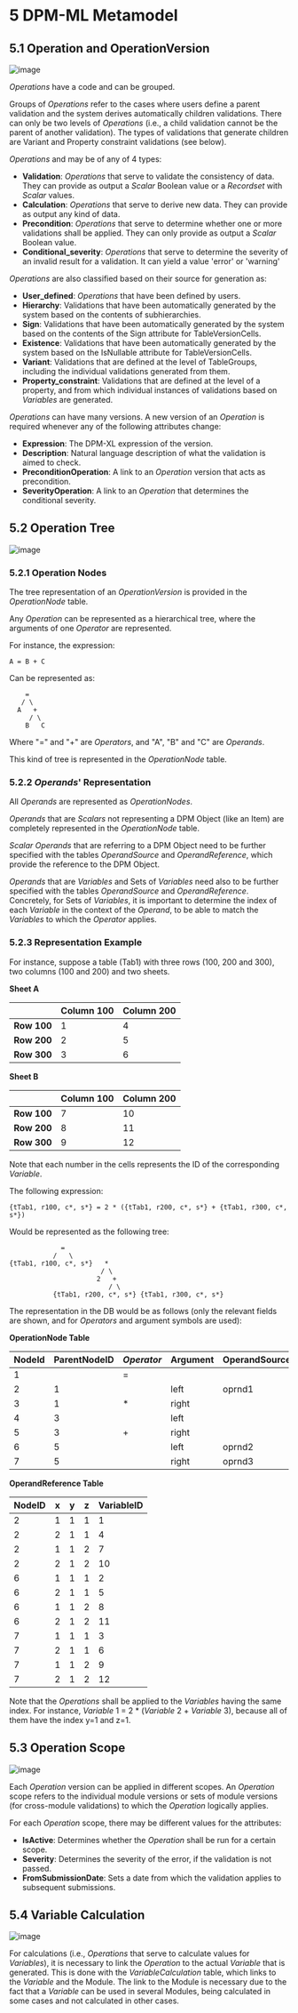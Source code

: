 # 5 DPM-ML Metamodel

## 5.1 Operation and OperationVersion

![image](../immages/dpm-ml-01.png)

*Operations* have a code and can be grouped.

Groups of *Operations* refer to the cases where users define a parent validation and the system derives automatically children validations. There can only be two levels of *Operations* (i.e., a child validation cannot be the parent of another validation). The types of validations that generate children are Variant and Property constraint validations (see below).

*Operations* and may be of any of 4 types:

- **Validation**: *Operations* that serve to validate the consistency of data. They can provide as output a *Scalar* Boolean value or a *Recordset* with *Scalar* values.
- **Calculation**: *Operations* that serve to derive new data. They can provide as output any kind of data.
- **Precondition**: *Operations* that serve to determine whether one or more validations shall be applied. They can only provide as output a *Scalar* Boolean value.
- **Conditional_severity**: *Operations* that serve to determine the severity of an invalid result for a validation. It can yield a value 'error' or 'warning'

*Operations* are also classified based on their source for generation as:

- **User_defined**: *Operations* that have been defined by users.
- **Hierarchy**: Validations that have been automatically generated by the system based on the contents of subhierarchies.
- **Sign**: Validations that have been automatically generated by the system based on the contents of the Sign attribute for TableVersionCells.
- **Existence**: Validations that have been automatically generated by the system based on the IsNullable attribute for TableVersionCells.
- **Variant**: Validations that are defined at the level of TableGroups, including the individual validations generated from them.
- **Property_constraint**: Validations that are defined at the level of a property, and from which individual instances of validations based on *Variables* are generated.

*Operations* can have many versions. A new version of an *Operation* is required whenever any of the following attributes change:

- **Expression**: The DPM-XL expression of the version.
- **Description**: Natural language description of what the validation is aimed to check.
- **PreconditionOperation**: A link to an *Operation* version that acts as precondition.
- **SeverityOperation**: A link to an *Operation* that determines the conditional severity.

## 5.2 Operation Tree

![image](../immages/dpm-ml-02.png)

### 5.2.1 Operation Nodes

The tree representation of an *OperationVersion* is provided in the *OperationNode* table.

Any *Operation* can be represented as a hierarchical tree, where the arguments of one *Operator* are represented.

For instance, the expression:

```
A = B + C
```

Can be represented as:

```
    =
   / \
  A   +
     / \
    B   C
```

Where "=" and "+" are *Operators*, and "A", "B" and "C" are *Operands*.

This kind of tree is represented in the *OperationNode* table.

### 5.2.2 *Operands*' Representation

All *Operands* are represented as *OperationNodes*.

*Operands* that are *Scalars* not representing a DPM Object (like an Item) are completely represented in the *OperationNode* table.

*Scalar* *Operands* that are referring to a DPM Object need to be further specified with the tables *OperandSource* and *OperandReference*, which provide the reference to the DPM Object.

*Operands* that are *Variables* and Sets of *Variables* need also to be further specified with the tables *OperandSource* and *OperandReference*. Concretely, for Sets of *Variables*, it is important to determine the index of each *Variable* in the context of the *Operand*, to be able to match the *Variables* to which the *Operator* applies.

### 5.2.3 Representation Example

For instance, suppose a table (Tab1) with three rows (100, 200 and 300), two columns (100 and 200) and two sheets.

**Sheet A**

| | Column 100 | Column 200 |
|---|---|---|
| **Row 100** | 1 | 4 |
| **Row 200** | 2 | 5 |
| **Row 300** | 3 | 6 |

**Sheet B**

| | Column 100 | Column 200 |
|---|---|---|
| **Row 100** | 7 | 10 |
| **Row 200** | 8 | 11 |
| **Row 300** | 9 | 12 |

Note that each number in the cells represents the ID of the corresponding *Variable*.

The following expression:

```
{tTab1, r100, c*, s*} = 2 * ({tTab1, r200, c*, s*} + {tTab1, r300, c*, s*})
```

Would be represented as the following tree:

```
             =
           /   \
{tTab1, r100, c*, s*}   *
                       / \
                      2   +
                         / \
           {tTab1, r200, c*, s*} {tTab1, r300, c*, s*}
```

The representation in the DB would be as follows (only the relevant fields are shown, and for *Operators* and argument symbols are used):

**OperationNode Table**

| NodeId | ParentNodeID | *Operator* | Argument | OperandSourceId | *Scalar* |
|--------|--------------|----------|----------|-----------------|--------|
| 1 | | = | | | |
| 2 | 1 | | left | oprnd1 | |
| 3 | 1 | * | right | | |
| 4 | 3 | | left | | 2 |
| 5 | 3 | + | right | | |
| 6 | 5 | | left | oprnd2 | |
| 7 | 5 | | right | oprnd3 | |

**OperandReference Table**

| NodeID | x | y | z | VariableID |
|--------|---|---|---|------------|
| 2 | 1 | 1 | 1 | 1 |
| 2 | 2 | 1 | 1 | 4 |
| 2 | 1 | 1 | 2 | 7 |
| 2 | 2 | 1 | 2 | 10 |
| 6 | 1 | 1 | 1 | 2 |
| 6 | 2 | 1 | 1 | 5 |
| 6 | 1 | 1 | 2 | 8 |
| 6 | 2 | 1 | 2 | 11 |
| 7 | 1 | 1 | 1 | 3 |
| 7 | 2 | 1 | 1 | 6 |
| 7 | 1 | 1 | 2 | 9 |
| 7 | 2 | 1 | 2 | 12 |

Note that the *Operations* shall be applied to the *Variables* having the same index. For instance, *Variable* 1 = 2 * (*Variable* 2 + *Variable* 3), because all of them have the index y=1 and z=1.

## 5.3 Operation Scope

![image](../immages/dpm-ml-03.png)

Each *Operation* version can be applied in different scopes. An *Operation* scope refers to the individual module versions or sets of module versions (for cross-module validations) to which the *Operation* logically applies.

For each *Operation* scope, there may be different values for the attributes:

- **IsActive**: Determines whether the *Operation* shall be run for a certain scope.
- **Severity**: Determines the severity of the error, if the validation is not passed.
- **FromSubmissionDate**: Sets a date from which the validation applies to subsequent submissions.

## 5.4 Variable Calculation

![image](../immages/dpm-ml-04.png)

For calculations (i.e., *Operations* that serve to calculate values for *Variables*), it is necessary to link the *Operation* to the actual *Variable* that is generated. This is done with the *VariableCalculation* table, which links to the *Variable* and the Module. The link to the Module is necessary due to the fact that a *Variable* can be used in several Modules, being calculated in some cases and not calculated in other cases.